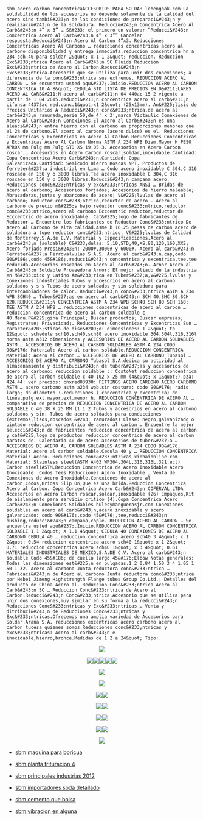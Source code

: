 
```
sbm acero carbon concentricaACCESORIOS PARA SOLDAR lehengoak.com La soldabilidad de los accesorios no depende solamente de la calidad del acero sino tambi&#233;n de las condiciones de preparaci&#243;n y realizaci&#243;n de la soldadura. Reducci&#243;n Concentrica Acero Al Carb&#243;n 4” x 3” … S&#233; el primero en valorar “Reducci&#243;n Concentrica Acero Al Carb&#243;n 4” x 3”” Cancelar respuesta.Reducci&#243;n Acero Al Carbon 4”x3. Reducciones Concentricas Acero Al Carbono … reducciones concentricas acero al carbono disponibilidad y entrega inmediata.reduccion concentrica hn a 234 sch 40 para soldar 2&quot; x 1 1 2&quot; reduccion. Reduccion Exc&#233;ntrica Acero al Carb&#243;n SC Fluids Reduccion Exc&#233;ntrica de Acero al Carbon.Reducci&#243;n Exc&#233;ntrica.Accesorio que se utiliza para unir dos conexiones; a diferencia de la conc&#233;ntrica sus extremos. REDUCCION ACERO AL CARBON … Se encuentra usted aqu&#237;.Inicio.REDUCCION ACERO AL CARBON CONCENTRICA 10 A 8&quot; CEDULA STD LISTA DE PRECIOS EN D&#211;LARES ACERO AL CARB&#211;N acero al carb&#211;n 04 440ac 15 2 vigente a partir de 1 04 2015.reducci&#211;n concentrica acero al carb&#211;n cifunsa 44373ac red.conc.1&quot;x1 2&quot; (25x13mm). An&#225;lisis de Precios Unitarios A Reducci&#243;n conc&#233;ntrica,de acero al carb&#243;n ranurada,serie 50,de 4' x 3',marca Victaulic Conexiones de Acero al Carb&#243;n Conexiones.El Acero al Carb&#243;n es una aleaci&#243;n entre hierro con el carbono en proporciones menores que el 2% de carbono.El acero al carbono (acero dulce) es el. Reducciones Concentricas y Excentricas en Acero Al Carbon Reducciones Concentricas y Excentricas Acero Al Carbon Norma ASTM A 234 WPB Diam.Mayor H PESO APROX mm Pulg mm Pulg STD XS 19.05 3. Accesorios en Acero Carbon roscar,… Accesorios en Acero Carbon roscar,soldar,inoxidable.Cantidad: Copa Concentrica Acero Carb&#243;n.Cantidad: Copa Galvanizada.Cantidad: Semicodo Hierro Roscas NPT. Productos de ferreter&#237;a industrial en Lima … Codo acero inoxidable C 304,C 316 roscado en 150 y o 3000 libras.Tee acero inoxidable C 304,C 316 roscado en 150 y o 3000 libras.Reducci&#243;n campana acero. Reducciones conc&#233;ntricas y exc&#233;ntricas ANSI … Bridas de acero al carbono; Accesorios forjados; Accesorios de hierro maleable; Abrazaderas,juntas y abarcones de acero; V&#225;lvulas de acero al carbono; Reductor conc&#233;ntrico,reductor de acero … Acero al carbono de precio m&#225;s bajo reductor conc&#233;ntrico,reductor conc&#233;ntrico,acero al carbono Ecccentric reductor,reductor de Ecccentric de acero inoxidable. Cat&#225;logo de fabricantes de Reductor … Encuentre los fabricantes de Reductor Conc&#233;ntrico De Acero Al Carbono de alta calidad.Asme b 16.25 pesas de carbon acero de soldadura a tope reductor conc&#233;ntrico. V&#225;lvulas de Calidad de Monterrey,S.A.de C.V. Material y Especificaciones.Acero al carb&#243;n (soldable) C&#233;dulas: 5,10,STD,40,XS,80,120,160,XXS; Acero forjado Presi&#243;n: 2000#,3000# y 6000#. Acero al carb&#243;n Ferreter&#237;a Ferrovalvulas S.A.S. Acero al carb&#243;n.cap,codo 90&#186;,codo 45&#186;,reducci&#243;n concentrica y excentrica,tee,tee reducida.Accesorios roscados en Acero al carb&#243;n. Arnor Acero al Carb&#243;n Soldable Proveedora Arnor: El mejor aliado de la industria en M&#233;xico y Latino Am&#233;rica en Tuber&#237;a,V&#225;lvulas y Conexiones industriales Tubos y accesorios en acero al carbono soldados y s s Tubos de acero soldados y sin soldadura para intercambiadores de calor. Reducci&#243;n conc&#233;ntrica ASTM A 234 WPB SCH40 … Tuber&#237;as en acero al carb&#243;n SCH 40,SHC 80,SCH 120.REDUCCI&#211;N CONCENTRICA ASTM A 234 WPB SCH40 SCH 80 SCH 160; TEE ASTM A 234 WPB … reducciones concentricas de acero al carbon … reduccion concentrica de acero al carbon soldable c 40.Menu.P&#225;gina Principal; Buscar productos; Buscar empresas; Registrarse; Privacidad;. Reducciones Concentricas y Excentricas Sun … caracter&#205;sticas de dise&#209;o: dimensiones: 1 2&quot; to 12&quot; schedule sch10,sch40,sch80 acero inoxidable 304,304l,316,316l norma astm a312 dimensiones y ACCESORIOS DE ACERO AL CARBON SOLDABLES ASTM … ACCESORIOS DE ACERO AL CARBON SOLDABLES ASTM A 234 CODO 90&#176; Material: Acero al carbon soldable.REDUCCION CONCENTRICA Material: Acero al carbon … ACCESORIOS DE ACERO AL CARBONO Tubasol … ACCESORIOS DE ACERO AL CARBONO Tubasol S.A.dedica su actividad al almacenamiento y distribuci&#243;n de tuber&#237;as y accesorios de acero al carbono: reduccion soldable :: CostoNet reduccion concentrica de acero al carbon soldable c 40 102 x 25 mm (4&quot; x 1&quot;) pza: 424.44: ver precios: cnxred03930: FITTINGS ACERO CARBONO ACERO CARBONO ASTM … acero carbono astm a234 wpb,sin costura: codo 90&#176; radio largo; dn diametro :.reducciones ( concentrica y excentrica) dn linea.pulg.ext.mayor.ext.menor h. REDUCCION CONCENTRICA DE ACERO AL … comparativo de precios de REDUCCION CONCENTRICA DE ACERO AL CARBON SOLDABLE C 40 38 X 25 MM (1 1 2 Tubos y accesorios en acero al carbono soldados y sin. Tubos de acero soldados para conducciones (extremos,lisos,roscados &#243; ranurados) Clase: negro,galvanizado o pintado reduccion concentrica de acero al carbon … Encuentre la mejor selecci&#243;n de fabricantes reduccion concentrica de acero al carbon y cat&#225;logo de productos reduccion concentrica de acero al carbon baratos de. Calendario 40 de acero accesorios de tuber&#237;a … ACCESORIOS DE ACERO AL CARBON SOLDABLES ASTM A 234 CODO 90&#176; Material: Acero al carbon soldable.Cedula 40 y … REDUCCION CONCENTRICA Material: Acero. Reducciones conc&#233;ntricas xinhaionline.com Material: Stainless steel(ASTM A403 WP304,304L,316,316L,321.ect) Carbon steel(ASTM.Reduccion Concentrica de Acero Inoxidable Acero Inoxidable. Codos Tees Reducciones Acero Inoxidable … Venta de Conexiones de Acero Inoxidable,Conexiones de acero al carbon,Codos,Bridas Slip On,Que es una brida.Reduccion Concentrica Acero al Carbon. Copa Concentrica Acero Carb&#243;n COFERVAL LTDA Accesorios en Acero Carbon roscar,soldar,inoxidable (26) Empaques,Kit de aislamiento para servicio critico (4).Copa Concentrica Acero Carb&#243;n Conexiones Soldables hulesymanguerasjr.com Conexiones soldables en acero al carb&#243;n,acero inoxidable y acero galvanizado: codo 90&#176;,codo 45&#176;,tee,reducci&#243;n bushing,reducci&#243;n campana,cople. REDUCCION ACERO AL CARBON … Se encuentra usted aqu&#237;.Inicio.REDUCCION ACERO AL CARBON CONCENTRICA SOLDABLE 1.1 2&quot; X 1.1 4&quot; CEDULA 40 CONEXIONES DE ACERO AL CARBONO CEDULA 40 … reduccion concentrica acero sch40 3 4&quot; x 1 2&quot; 0.54 reduccion concentrica acero sch40 1&quot; x 1 2&quot; 0.71 reduccion concentrica acero sch40 1&quot; x 3 4&quot; 0.61 MATERIALES INDUSTRIALES DE MEXICO,S.A.DE C.V. Acero al carb&#243;n soldable Codo 45&#186; de cuello largo 45&#176;Elbow Notas generales: Todas las dimensiones est&#225;n en pulgadas.1 2 0.84 1.50 3 4 1.05 1 50 1 32. Acero al carbono Junta reductora conc&#233;ntrica … Fabricaci&#243;n de Acero al carbono Junta reductora conc&#233;ntrica por Hebei Jimeng Highstrength Flange tubes Group Co.Ltd.; Detalles del producto de China Acero al. Reduccion Conc&#233;ntrica Acero al Carb&#243;n SC … Reduccion Conc&#233;ntrica de Acero al Carbon.Reducci&#243;n Conc&#233;ntrica.Accesorio que se utiliza para unir dos conexiones,muy similar en su forma a la reducci&#243;n. Reducciones Conc&#233;ntricas y Exc&#233;ntricas … Venta y ditribuci&#243;n de Reducciones Conc&#233;ntricas y Exc&#233;ntricas.Ofrecemos una amplia variedad de Accesorios para Soldar.Arana S.A. reducciones excentricas acero carbono acero al carbon tucesa quienes somos.Reducciones conc&#233;ntricas y exc&#233;ntricas: Acero al carb&#243;n e inoxidable,hierro,bronce.Medidas de 1 2 a 24&quot; Tipo:. 
```

<div align="center">

<a href="https://es-crusher.shibang-china.com/github&k=sbm+acero+carbon+concentrica"><img src="https://static.shibang-china.com/es/crusher/logo.jpg"></a>

<a href="https://es-crusher.shibang-china.com/github&k=sbm+acero+carbon+concentrica"><img src="https://static.shibang-china.com/es/crusher/index.jpg"></a><a href="https://es-crusher.shibang-china.com/material.htmlgithub&k=sbm+acero+carbon+concentrica"><img src="https://static.shibang-china.com/es/crusher/material.jpg"></a><a href="https://es-crusher.shibang-china.com/application.htmlgithub&k=sbm+acero+carbon+concentrica"><img src="https://static.shibang-china.com/es/crusher/application.jpg"></a><a href="https://es-crusher.shibang-china.com/aboutus.htmlgithub&k=sbm+acero+carbon+concentrica"><img src="https://static.shibang-china.com/es/crusher/aboutus.jpg"></a><a href="https://es-crusher.shibang-china.com/contact.htmlgithub&k=sbm+acero+carbon+concentrica"><img src="https://static.shibang-china.com/es/crusher/contact.jpg"></a>

<a href="https://es-crusher.shibang-china.com/github&k=sbm+acero+carbon+concentrica"><img src="https://static.shibang-china.com/es/crusher/banner.jpg"></a>

<a href="https://swt.shibang-china.com/github&k=sbm+acero+carbon+concentrica"><img src="https://static.shibang-china.com/es/crusher/text.jpg"></a>

<a href="https://swt.shibang-china.com/github&k=sbm+acero+carbon+concentrica"><img src="https://static.shibang-china.com/es/crusher/chat.jpg"></a><a href="https://es-crusher.shibang-china.com/contact.htmlgithub&k=sbm+acero+carbon+concentrica"><img src="https://static.shibang-china.com/es/crusher/message.jpg"></a>

<a href="https://es-crusher.shibang-china.com/products/pe.htmlgithub&k=sbm+acero+carbon+concentrica"><img src="https://static.shibang-china.com/es/crusher/pe.jpg"></a><a href="https://es-crusher.shibang-china.com/products/pf.htmlgithub&k=sbm+acero+carbon+concentrica"><img src="https://static.shibang-china.com/es/crusher/pf.jpg"></a>

<a href="https://es-crusher.shibang-china.com/products/hpt.htmlgithub&k=sbm+acero+carbon+concentrica"><img src="https://static.shibang-china.com/es/crusher/hpt.jpg"></a><a href="https://es-crusher.shibang-china.com/products/vsi.htmlgithub&k=sbm+acero+carbon+concentrica"><img src="https://static.shibang-china.com/es/crusher/vsi.jpg"></a>

<a href="https://es-crusher.shibang-china.com/products/klv.htmlgithub&k=sbm+acero+carbon+concentrica"><img src="https://static.shibang-china.com/es/crusher/klv.jpg"></a><a href="https://es-crusher.shibang-china.com/products/portable.htmlgithub&k=sbm+acero+carbon+concentrica"><img src="https://static.shibang-china.com/es/crusher/portable.jpg"></a>

<a href="https://swt.shibang-china.com/github&k=sbm+acero+carbon+concentrica"><img src="https://static.shibang-china.com/es/crusher/case.jpg"></a>

</div>


* [sbm maquina para boricua](sbm%20maquina%20para%20boricua.md)

* [sbm planta trituracion 4](sbm%20planta%20trituracion%204.md)

* [sbm principales industrias 2012](sbm%20principales%20industrias%202012.md)

* [sbm importadores soda detallado](sbm%20importadores%20soda%20detallado.md)

* [sbm cemento que bolsa](sbm%20cemento%20que%20bolsa.md)

* [sbm vibracion en alguna](sbm%20vibracion%20en%20alguna.md)